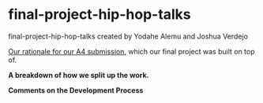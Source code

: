 # final-project-hip-hop-talks
final-project-hip-hop-talks created by Yodahe Alemu and Joshua Verdejo

[Our rationale for our A4 submission,](https://github.com/6859-sp21/a4-hiphoptalks "A4 Rationale") which our final project was built on top of.

**A breakdown of how we split up the work.**

**Comments on the Development Process**
